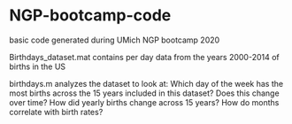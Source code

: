 # NGP-bootcamp-code
basic code generated during UMich NGP bootcamp 2020

Birthdays_dataset.mat contains per day data from the years 2000-2014 of births in the US

birthdays.m analyzes the dataset to look at: 
Which day of the week has the most births across the 15 years included in this dataset? Does this change over time?
How did yearly births change across 15 years? How do months correlate with birth rates?
